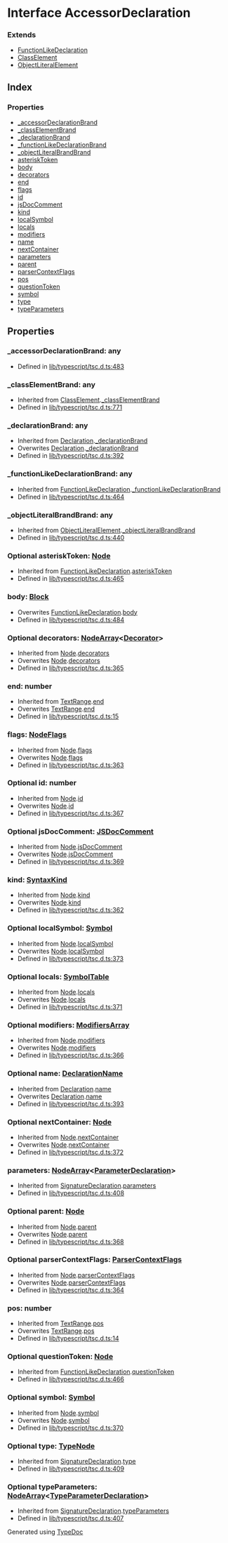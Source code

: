 # Interface AccessorDeclaration


### Extends
* [FunctionLikeDeclaration](ts.functionlikedeclaration.md)
* [ClassElement](ts.classelement.md)
* [ObjectLiteralElement](ts.objectliteralelement.md)

## Index

### Properties
* [_accessorDeclarationBrand](ts.accessordeclaration.md#_accessordeclarationbrand)
* [_classElementBrand](ts.accessordeclaration.md#_classelementbrand)
* [_declarationBrand](ts.accessordeclaration.md#_declarationbrand)
* [_functionLikeDeclarationBrand](ts.accessordeclaration.md#_functionlikedeclarationbrand)
* [_objectLiteralBrandBrand](ts.accessordeclaration.md#_objectliteralbrandbrand)
* [asteriskToken](ts.accessordeclaration.md#asterisktoken)
* [body](ts.accessordeclaration.md#body)
* [decorators](ts.accessordeclaration.md#decorators)
* [end](ts.accessordeclaration.md#end)
* [flags](ts.accessordeclaration.md#flags)
* [id](ts.accessordeclaration.md#id)
* [jsDocComment](ts.accessordeclaration.md#jsdoccomment)
* [kind](ts.accessordeclaration.md#kind)
* [localSymbol](ts.accessordeclaration.md#localsymbol)
* [locals](ts.accessordeclaration.md#locals)
* [modifiers](ts.accessordeclaration.md#modifiers)
* [name](ts.accessordeclaration.md#name)
* [nextContainer](ts.accessordeclaration.md#nextcontainer)
* [parameters](ts.accessordeclaration.md#parameters)
* [parent](ts.accessordeclaration.md#parent)
* [parserContextFlags](ts.accessordeclaration.md#parsercontextflags)
* [pos](ts.accessordeclaration.md#pos)
* [questionToken](ts.accessordeclaration.md#questiontoken)
* [symbol](ts.accessordeclaration.md#symbol)
* [type](ts.accessordeclaration.md#type)
* [typeParameters](ts.accessordeclaration.md#typeparameters)

## Properties

### _accessorDeclarationBrand: any

* Defined in [lib/typescript/tsc.d.ts:483](https://github.com/kimamula/typedoc/blob/HEAD/src/lib/typescript/tsc.d.ts#L483)


### _classElementBrand: any

* Inherited from [ClassElement](ts.classelement.md).[_classElementBrand](ts.classelement.md#_classelementbrand)
* Defined in [lib/typescript/tsc.d.ts:771](https://github.com/kimamula/typedoc/blob/HEAD/src/lib/typescript/tsc.d.ts#L771)


### _declarationBrand: any

* Inherited from [Declaration](ts.declaration.md).[_declarationBrand](ts.declaration.md#_declarationbrand)
* Overwrites [Declaration](ts.declaration.md).[_declarationBrand](ts.declaration.md#_declarationbrand)
* Defined in [lib/typescript/tsc.d.ts:392](https://github.com/kimamula/typedoc/blob/HEAD/src/lib/typescript/tsc.d.ts#L392)


### _functionLikeDeclarationBrand: any

* Inherited from [FunctionLikeDeclaration](ts.functionlikedeclaration.md).[_functionLikeDeclarationBrand](ts.functionlikedeclaration.md#_functionlikedeclarationbrand)
* Defined in [lib/typescript/tsc.d.ts:464](https://github.com/kimamula/typedoc/blob/HEAD/src/lib/typescript/tsc.d.ts#L464)


### _objectLiteralBrandBrand: any

* Inherited from [ObjectLiteralElement](ts.objectliteralelement.md).[_objectLiteralBrandBrand](ts.objectliteralelement.md#_objectliteralbrandbrand)
* Defined in [lib/typescript/tsc.d.ts:440](https://github.com/kimamula/typedoc/blob/HEAD/src/lib/typescript/tsc.d.ts#L440)


### Optional asteriskToken: [Node](ts.node.md)

* Inherited from [FunctionLikeDeclaration](ts.functionlikedeclaration.md).[asteriskToken](ts.functionlikedeclaration.md#asterisktoken)
* Defined in [lib/typescript/tsc.d.ts:465](https://github.com/kimamula/typedoc/blob/HEAD/src/lib/typescript/tsc.d.ts#L465)


### body: [Block](ts.block.md)

* Overwrites [FunctionLikeDeclaration](ts.functionlikedeclaration.md).[body](ts.functionlikedeclaration.md#body)
* Defined in [lib/typescript/tsc.d.ts:484](https://github.com/kimamula/typedoc/blob/HEAD/src/lib/typescript/tsc.d.ts#L484)


### Optional decorators: [NodeArray](ts.nodearray.md)<[Decorator](ts.decorator.md)>

* Inherited from [Node](ts.node.md).[decorators](ts.node.md#decorators)
* Overwrites [Node](ts.node.md).[decorators](ts.node.md#decorators)
* Defined in [lib/typescript/tsc.d.ts:365](https://github.com/kimamula/typedoc/blob/HEAD/src/lib/typescript/tsc.d.ts#L365)


### end: number

* Inherited from [TextRange](ts.textrange.md).[end](ts.textrange.md#end)
* Overwrites [TextRange](ts.textrange.md).[end](ts.textrange.md#end)
* Defined in [lib/typescript/tsc.d.ts:15](https://github.com/kimamula/typedoc/blob/HEAD/src/lib/typescript/tsc.d.ts#L15)


### flags: [NodeFlags](../enums/ts.nodeflags.md)

* Inherited from [Node](ts.node.md).[flags](ts.node.md#flags)
* Overwrites [Node](ts.node.md).[flags](ts.node.md#flags)
* Defined in [lib/typescript/tsc.d.ts:363](https://github.com/kimamula/typedoc/blob/HEAD/src/lib/typescript/tsc.d.ts#L363)


### Optional id: number

* Inherited from [Node](ts.node.md).[id](ts.node.md#id)
* Overwrites [Node](ts.node.md).[id](ts.node.md#id)
* Defined in [lib/typescript/tsc.d.ts:367](https://github.com/kimamula/typedoc/blob/HEAD/src/lib/typescript/tsc.d.ts#L367)


### Optional jsDocComment: [JSDocComment](ts.jsdoccomment.md)

* Inherited from [Node](ts.node.md).[jsDocComment](ts.node.md#jsdoccomment)
* Overwrites [Node](ts.node.md).[jsDocComment](ts.node.md#jsdoccomment)
* Defined in [lib/typescript/tsc.d.ts:369](https://github.com/kimamula/typedoc/blob/HEAD/src/lib/typescript/tsc.d.ts#L369)


### kind: [SyntaxKind](../enums/ts.syntaxkind.md)

* Inherited from [Node](ts.node.md).[kind](ts.node.md#kind)
* Overwrites [Node](ts.node.md).[kind](ts.node.md#kind)
* Defined in [lib/typescript/tsc.d.ts:362](https://github.com/kimamula/typedoc/blob/HEAD/src/lib/typescript/tsc.d.ts#L362)


### Optional localSymbol: [Symbol](ts.symbol.md)

* Inherited from [Node](ts.node.md).[localSymbol](ts.node.md#localsymbol)
* Overwrites [Node](ts.node.md).[localSymbol](ts.node.md#localsymbol)
* Defined in [lib/typescript/tsc.d.ts:373](https://github.com/kimamula/typedoc/blob/HEAD/src/lib/typescript/tsc.d.ts#L373)


### Optional locals: [SymbolTable](ts.symboltable.md)

* Inherited from [Node](ts.node.md).[locals](ts.node.md#locals)
* Overwrites [Node](ts.node.md).[locals](ts.node.md#locals)
* Defined in [lib/typescript/tsc.d.ts:371](https://github.com/kimamula/typedoc/blob/HEAD/src/lib/typescript/tsc.d.ts#L371)


### Optional modifiers: [ModifiersArray](ts.modifiersarray.md)

* Inherited from [Node](ts.node.md).[modifiers](ts.node.md#modifiers)
* Overwrites [Node](ts.node.md).[modifiers](ts.node.md#modifiers)
* Defined in [lib/typescript/tsc.d.ts:366](https://github.com/kimamula/typedoc/blob/HEAD/src/lib/typescript/tsc.d.ts#L366)


### Optional name: [DeclarationName](../modules/ts.md#declarationname)

* Inherited from [Declaration](ts.declaration.md).[name](ts.declaration.md#name)
* Overwrites [Declaration](ts.declaration.md).[name](ts.declaration.md#name)
* Defined in [lib/typescript/tsc.d.ts:393](https://github.com/kimamula/typedoc/blob/HEAD/src/lib/typescript/tsc.d.ts#L393)


### Optional nextContainer: [Node](ts.node.md)

* Inherited from [Node](ts.node.md).[nextContainer](ts.node.md#nextcontainer)
* Overwrites [Node](ts.node.md).[nextContainer](ts.node.md#nextcontainer)
* Defined in [lib/typescript/tsc.d.ts:372](https://github.com/kimamula/typedoc/blob/HEAD/src/lib/typescript/tsc.d.ts#L372)


### parameters: [NodeArray](ts.nodearray.md)<[ParameterDeclaration](ts.parameterdeclaration.md)>

* Inherited from [SignatureDeclaration](ts.signaturedeclaration.md).[parameters](ts.signaturedeclaration.md#parameters)
* Defined in [lib/typescript/tsc.d.ts:408](https://github.com/kimamula/typedoc/blob/HEAD/src/lib/typescript/tsc.d.ts#L408)


### Optional parent: [Node](ts.node.md)

* Inherited from [Node](ts.node.md).[parent](ts.node.md#parent)
* Overwrites [Node](ts.node.md).[parent](ts.node.md#parent)
* Defined in [lib/typescript/tsc.d.ts:368](https://github.com/kimamula/typedoc/blob/HEAD/src/lib/typescript/tsc.d.ts#L368)


### Optional parserContextFlags: [ParserContextFlags](../enums/ts.parsercontextflags.md)

* Inherited from [Node](ts.node.md).[parserContextFlags](ts.node.md#parsercontextflags)
* Overwrites [Node](ts.node.md).[parserContextFlags](ts.node.md#parsercontextflags)
* Defined in [lib/typescript/tsc.d.ts:364](https://github.com/kimamula/typedoc/blob/HEAD/src/lib/typescript/tsc.d.ts#L364)


### pos: number

* Inherited from [TextRange](ts.textrange.md).[pos](ts.textrange.md#pos)
* Overwrites [TextRange](ts.textrange.md).[pos](ts.textrange.md#pos)
* Defined in [lib/typescript/tsc.d.ts:14](https://github.com/kimamula/typedoc/blob/HEAD/src/lib/typescript/tsc.d.ts#L14)


### Optional questionToken: [Node](ts.node.md)

* Inherited from [FunctionLikeDeclaration](ts.functionlikedeclaration.md).[questionToken](ts.functionlikedeclaration.md#questiontoken)
* Defined in [lib/typescript/tsc.d.ts:466](https://github.com/kimamula/typedoc/blob/HEAD/src/lib/typescript/tsc.d.ts#L466)


### Optional symbol: [Symbol](ts.symbol.md)

* Inherited from [Node](ts.node.md).[symbol](ts.node.md#symbol)
* Overwrites [Node](ts.node.md).[symbol](ts.node.md#symbol)
* Defined in [lib/typescript/tsc.d.ts:370](https://github.com/kimamula/typedoc/blob/HEAD/src/lib/typescript/tsc.d.ts#L370)


### Optional type: [TypeNode](ts.typenode.md)

* Inherited from [SignatureDeclaration](ts.signaturedeclaration.md).[type](ts.signaturedeclaration.md#type)
* Defined in [lib/typescript/tsc.d.ts:409](https://github.com/kimamula/typedoc/blob/HEAD/src/lib/typescript/tsc.d.ts#L409)


### Optional typeParameters: [NodeArray](ts.nodearray.md)<[TypeParameterDeclaration](ts.typeparameterdeclaration.md)>

* Inherited from [SignatureDeclaration](ts.signaturedeclaration.md).[typeParameters](ts.signaturedeclaration.md#typeparameters)
* Defined in [lib/typescript/tsc.d.ts:407](https://github.com/kimamula/typedoc/blob/HEAD/src/lib/typescript/tsc.d.ts#L407)



Generated using [TypeDoc](http://typedoc.io)
